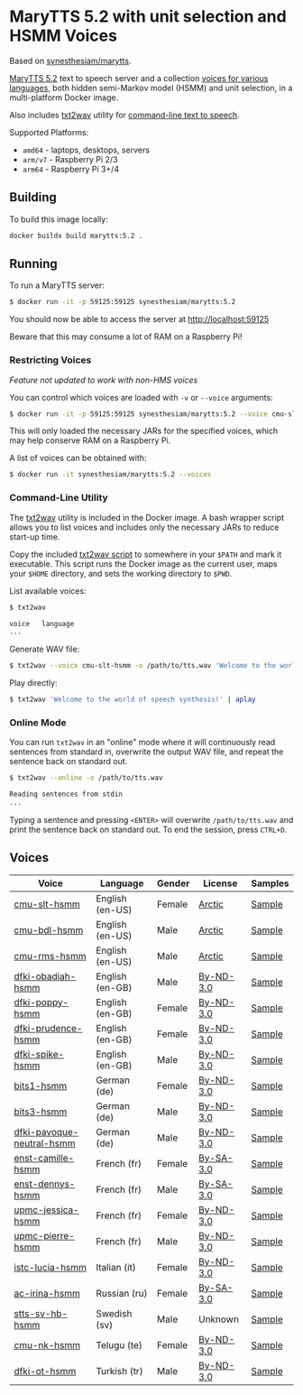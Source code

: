 # MaryTTS 5.2 with unit selection and HSMM Voices

Based on [synesthesiam/marytts](https://hub.docker.com/r/synesthesiam/marytts).

[MaryTTS 5.2](http://mary.dfki.de) text to speech server and a collection [voices for various languages](#voices), both hidden semi-Markov model (HSMM) and unit selection, in a multi-platform Docker image.

Also includes [txt2wav](https://github.com/marytts/marytts-txt2wav) utility for [command-line text to speech](#command-line-utility).

Supported Platforms:

* `amd64` - laptops, desktops, servers
* `arm/v7` - Raspberry Pi 2/3
* `arm64` - Raspberry Pi 3+/4

## Building

To build this image locally:

```bash
docker buildx build marytts:5.2 .
```

## Running

To run a MaryTTS server:

```bash
$ docker run -it -p 59125:59125 synesthesiam/marytts:5.2
```

You should now be able to access the server at [http://localhost:59125](http://localhost:59125)

Beware that this may consume a lot of RAM on a Raspberry Pi!

### Restricting Voices

*Feature not updated to work with non-HMS voices*

You can control which voices are loaded with `-v` or `--voice` arguments:

```bash
$ docker run -it -p 59125:59125 synesthesiam/marytts:5.2 --voice cmu-slt-hsmm --voice cmu-rms-hsmm
```

This will only loaded the necessary JARs for the specified voices, which may help conserve RAM on a Raspberry Pi.

A list of voices can be obtained with:

```bash
$ docker run -it synesthesiam/marytts:5.2 --voices
```

### Command-Line Utility

The [txt2wav](https://github.com/marytts/marytts-txt2wav) utility is included in the Docker image.
A bash wrapper script allows you to list voices and includes only the necessary JARs to reduce start-up time.

Copy the included [txt2wav script](docker/txt2wav) to somewhere in your `$PATH` and mark it executable.
This script runs the Docker image as the current user, maps your `$HOME` directory, and sets the working directory to `$PWD`.

List available voices:

```bash
$ txt2wav

voice	language
...
```

Generate WAV file:

```bash
$ txt2wav --voice cmu-slt-hsmm -o /path/to/tts.wav 'Welcome to the world of speech synthesis!'
```

Play directly:

```bash
$ txt2wav 'Welcome to the world of speech synthesis!' | aplay
```

### Online Mode

You can run `txt2wav` in an "online" mode where it will continuously read sentences from standard in, overwrite the output WAV file, and repeat the sentence back on standard out.

```bash
$ txt2wav --online -o /path/to/tts.wav

Reading sentences from stdin
...
```

Typing a sentence and pressing `<ENTER>` will overwrite `/path/to/tts.wav` and print the sentence back on standard out. To end the session, press `CTRL+D`.

## Voices

| Voice                                                                                   | Language        | Gender   | License                         | Samples                                                  |
| -----                                                                                   | ----------      | -------- | ---------                       | ---                                                      |
| [cmu-slt-hsmm](https://github.com/marytts/voice-cmu-slt-hsmm)                           | English (en-US) | Female   | [Arctic](licenses/ARCTIC)       | [Sample](samples/cmu-slt-hsmm.wav?raw=true)              |
| [cmu-bdl-hsmm](https://github.com/marytts/voice-cmu-bdl-hsmm)                           | English (en-US) | Male     | [Arctic](licenses/ARCTIC)       | [Sample](samples/cmu-bdl-hsmm.wav?raw=true)              |
| [cmu-rms-hsmm](https://github.com/marytts/voice-cmu-rms-hsmm)                           | English (en-US) | Male     | [Arctic](licenses/ARCTIC)       | [Sample](samples/cmu-rms-hsmm.wav?raw=true)              |
| [dfki-obadiah-hsmm](https://github.com/marytts/voice-dfki-obadiah-hsmm)                 | English (en-GB) | Male     | [By-ND-3.0](licenses/BY-ND-3.0) | [Sample](samples/dfki-obadiah-hsmm.wav?raw=true)         |
| [dfki-poppy-hsmm](https://github.com/marytts/voice-dfki-poppy-hsmm)                     | English (en-GB) | Female   | [By-ND-3.0](licenses/BY-ND-3.0) | [Sample](samples/dfki-poppy-hsmm.wav?raw=true)           |
| [dfki-prudence-hsmm](https://github.com/marytts/voice-prudence-slt-hsmm)                | English (en-GB) | Female   | [By-ND-3.0](licenses/BY-ND-3.0) | [Sample](samples/dfki-prudence-hsmm.wav?raw=true)        |
| [dfki-spike-hsmm](https://github.com/marytts/voice-dfki-spike-hsmm)                     | English (en-GB) | Male     | [By-ND-3.0](licenses/BY-ND-3.0) | [Sample](samples/dfki-spike-hsmm.wav?raw=true)           |
| [bits1-hsmm](https://github.com/marytts/voice-bits1-hsmm)                               | German (de)     | Female   | [By-ND-3.0](licenses/BY-ND-3.0) | [Sample](samples/bits1-hsmm.wav?raw=true)                |
| [bits3-hsmm](https://github.com/marytts/voice-bits3-hsmm)                               | German (de)     | Male     | [By-ND-3.0](licenses/BY-ND-3.0) | [Sample](samples/bits3-hsmm.wav?raw=true)                |
| [dfki-pavoque-neutral-hsmm](https://github.com/marytts/voice-dfki-pavoque-neutral-hsmm) | German (de)     | Male     | [By-ND-3.0](licenses/BY-ND-3.0) | [Sample](samples/dfki-pavoque-neutral-hsmm.wav?raw=true) |
| [enst-camille-hsmm](https://github.com/marytts/voice-enst-camille-hsmm)                 | French (fr)     | Female   | [By-SA-3.0](licenses/BY-SA-3.0) | [Sample](samples/enst-camille-hsmm.wav?raw=true)         |
| [enst-dennys-hsmm](https://github.com/marytts/voice-enst-dennys-hsmm)                   | French (fr)     | Male     | [By-SA-3.0](licenses/BY-SA-3.0) | [Sample](samples/enst-dennys-hsmm.wav?raw=true)          |
| [upmc-jessica-hsmm](https://github.com/marytts/voice-upmc-jessica-hsmm)                 | French (fr)     | Female   | [By-ND-3.0](licenses/BY-ND-3.0) | [Sample](samples/upmc-jessica-hsmm.wav?raw=true)         |
| [upmc-pierre-hsmm](https://github.com/marytts/voice-upmc-pierre-hsmm)                   | French (fr)     | Male     | [By-ND-3.0](licenses/BY-ND-3.0) | [Sample](samples/upmc-pierre-hsmm.wav?raw=true)          |
| [istc-lucia-hsmm](https://github.com/marytts/voice-istc-lucia-hsmm)                     | Italian (it)    | Female   | [By-ND-3.0](licenses/BY-ND-3.0) | [Sample](samples/istc-lucia-hsmm.wav?raw=true)           |
| [ac-irina-hsmm](https://github.com/marytts/voice-ac-irina)                              | Russian (ru)    | Female   | [By-SA-3.0](licenses/BY-SA-3.0) | [Sample](samples/ac-irina-hsmm.wav?raw=true)             |
| [stts-sv-hb-hsmm](https://github.com/HaraldBerthelsen/voice-stts-sv-hb-hsmm)            | Swedish (sv)    | Male     | Unknown                         | [Sample](samples/stts-sv-hb-hsmm.wav?raw=true)           |
| [cmu-nk-hsmm](https://github.com/marytts/voice-cmu-nk-hsmm)                             | Telugu (te)     | Female   | [By-ND-3.0](licenses/BY-ND-3.0) | [Sample](samples/cmu-nk-hsmm.wav?raw=true)               |
| [dfki-ot-hsmm](https://github.com/marytts/voice-dfki-ot-hsmm)                           | Turkish (tr)    | Male     | [By-ND-3.0](licenses/BY-ND-3.0) | [Sample](samples/dfki-ot-hsmm.wav?raw=true)              |
